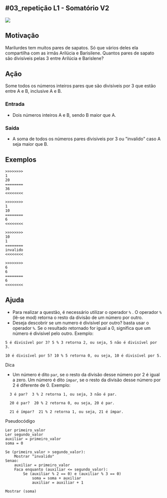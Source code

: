 ## #03_repetição L1 - Somatório V2


![](__capa.jpg)

## Motivação

Marilurdes tem muitos pares de sapatos. Só que vários deles ela compartilha com as irmãs Arilúcia e Barisilene. Quantos pares de sapato são divisíveis pelas 3 entre Arilúcia e Barislene?

## Ação

Some todos os números inteiros pares que são divisíveis por 3 que estão entre A e B, inclusive A e B.

### Entrada

* Dois números inteiros A e B, sendo B maior que A.

### Saída

* A soma de todos os números pares divisíveis por 3 ou "invalido" caso A seja maior que B.

## Exemplos

```
>>>>>>>>
1
20
========
36
<<<<<<<<

>>>>>>>>
1
10
========
6
<<<<<<<<

>>>>>>>>
10
1
========
invalido
<<<<<<<<

>>>>>>>>
6
6
========
6
<<<<<<<<
```

## Ajuda 

- Para realizar a questão, é necessário utilizar o operador `%` . O operador `%` (lê-se mod) retorna o resto da divisão de um número por outro.
- Deseja descobrir se um numero é divisível por outro? basta usar o operador `%`. Se o resultado retornado for igual a 0, significa que um número é divisível pelo outro. Exemplo:
```
5 é divisível por 3? 5 % 3 retorna 2, ou seja, 5 não é divisível por 3.

10 é divisível por 5? 10 % 5 retorna 0, ou seja, 10 é divisível por 5.
```

Dica

* Um número é dito `par`, se o resto da divisão desse número por 2 é igual a zero. Um número é dito `ímpar`, se o resto da divisão desse número por 2 é diferente de 0. Exemplo:
```
  3 é par?  3 % 2 retorna 1, ou seja, 3 não é par.

  20 é par?  20 % 2 retorna 0, ou seja, 20 é par.

  21 é ímpar?  21 % 2 retorna 1, ou seja, 21 é ímpar.
```

Pseudocódigo
``` 
Ler primeiro_valor
Ler segundo_valor
auxiliar = primeiro_valor
soma = 0

Se (primeiro_valor > segundo_valor):
    Mostrar "invalido"
Senao:
    auxiliar = primeiro_valor
    Faca enquanto (auxiliar <= segundo_valor):
        Se (auxiliar % 2 == 0) e (auxiliar % 3 == 0)
            soma = soma + auxiliar
            auxiliar = auxiliar + 1

Mostrar (soma)
```

